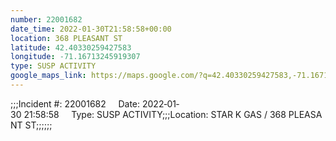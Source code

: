 ```yaml
---
number: 22001682
date_time: 2022-01-30T21:58:58+00:00
location: 368 PLEASANT ST
latitude: 42.40330259427583
longitude: -71.16713245919307
type: SUSP ACTIVITY
google_maps_link: https://maps.google.com/?q=42.40330259427583,-71.16713245919307
---
```


;;;Incident #: 22001682     Date: 2022‐01‐30 21:58:58     Type: SUSP ACTIVITY;;;Location: STAR K GAS / 368 PLEASANT ST;;;;;;
